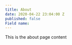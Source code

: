 ```yaml
---
title: About
date: 2020-04-22 23:04:00 Z
published: false
Field name: 
---
```


This is the about page content